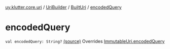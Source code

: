 [uy.klutter.core.uri](../../index.md) / [UriBuilder](../index.md) / [BuiltUri](index.md) / [encodedQuery](.)


# encodedQuery

`val encodedQuery: String?` [(source)](https://github.com/kohesive/klutter/blob/master/core-jdk6/src/main/kotlin/uy/klutter/core/uri/UriBuilder.kt#L286)
Overrides [ImmutableUri.encodedQuery](../../-immutable-uri/encoded-query.md)


